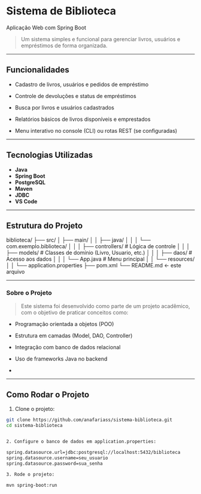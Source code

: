 # Sistema de Biblioteca 
Aplicação Web com Spring Boot

> Um sistema simples e funcional para gerenciar livros, usuários e empréstimos de forma organizada. 
---

##  Funcionalidades
- Cadastro de livros, usuários e pedidos de empréstimo

- Controle de devoluções e status de empréstimos

- Busca por livros e usuários cadastrados

- Relatórios básicos de livros disponíveis e emprestados

- Menu interativo no console (CLI) ou rotas REST (se configuradas)
  
---

##  Tecnologias Utilizadas

- **Java**
- **Spring Boot**
- **PostgreSQL**
- **Maven**
- **JDBC**
- **VS Code**

---

## Estrutura do Projeto

biblioteca/
├── src/
│   ├── main/
│   │   ├── java/
│   │   │   └── com.exemplo.biblioteca/
│   │   │       ├── controllers/     # Lógica de controle
│   │   │       ├── models/          # Classes de domínio (Livro, Usuario, etc.)
│   │   │       ├── daos/            # Acesso aos dados
│   │   │       └── App.java         # Menu principal
│   │   └── resources/
│   │       └── application.properties
├── pom.xml
└── README.md ← este arquivo

---

### Sobre o Projeto

> Este sistema foi desenvolvido como parte de um projeto acadêmico, com o objetivo de praticar conceitos como:

- Programação orientada a objetos (POO)

- Estrutura em camadas (Model, DAO, Controller)

- Integração com banco de dados relacional

- Uso de frameworks Java no backend
- 
---

## Como Rodar o Projeto

1. Clone o projeto:

```bash
git clone https://github.com/anafariass/sistema-biblioteca.git
cd sistema-biblioteca


2. Configure o banco de dados em application.properties:

spring.datasource.url=jdbc:postgresql://localhost:5432/biblioteca
spring.datasource.username=seu_usuario
spring.datasource.password=sua_senha

3. Rode o projeto:

mvn spring-boot:run
